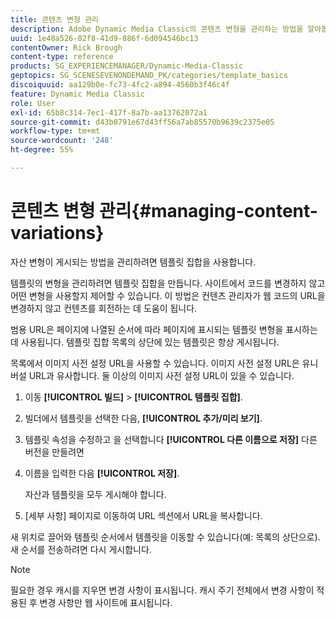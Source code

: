 ```yaml
---
title: 콘텐츠 변형 관리
description: Adobe Dynamic Media Classic의 콘텐츠 변형을 관리하는 방법을 알아봅니다.
uuid: 1e40a526-02f8-41d9-886f-6d094546bc13
contentOwner: Rick Brough
content-type: reference
products: SG_EXPERIENCEMANAGER/Dynamic-Media-Classic
geptopics: SG_SCENESEVENONDEMAND_PK/categories/template_basics
discoiquuid: aa129b0e-fc73-4fc2-a894-4560b3f46c4f
feature: Dynamic Media Classic
role: User
exl-id: 65b8c314-7ec1-417f-8a7b-aa13762072a1
source-git-commit: d43b0791e67d43ff56a7ab85570b9639c2375e05
workflow-type: tm+mt
source-wordcount: '248'
ht-degree: 55%

---
```


# 콘텐츠 변형 관리{#managing-content-variations}

자산 변형이 게시되는 방법을 관리하려면 템플릿 집합을 사용합니다.

템플릿의 변형을 관리하려면 템플릿 집합을 만듭니다. 사이트에서 코드를 변경하지 않고 어떤 변형을 사용할지 제어할 수 있습니다. 이 방법은 컨텐츠 관리자가 웹 코드의 URL을 변경하지 않고 컨텐츠를 회전하는 데 도움이 됩니다.

범용 URL은 페이지에 나열된 순서에 따라 페이지에 표시되는 템플릿 변형을 표시하는 데 사용됩니다. 템플릿 집합 목록의 상단에 있는 템플릿은 항상 게시됩니다.

목록에서 이미지 사전 설정 URL을 사용할 수 있습니다. 이미지 사전 설정 URL은 유니버설 URL과 유사합니다. 둘 이상의 이미지 사전 설정 URL이 있을 수 있습니다.

1. 이동 **[!UICONTROL 빌드]** > **[!UICONTROL 템플릿 집합]**.
1. 빌더에서 템플릿을 선택한 다음, **[!UICONTROL 추가/미리 보기]**.
1. 템플릿 속성을 수정하고 을 선택합니다 **[!UICONTROL 다른 이름으로 저장]** 다른 버전을 만들려면
1. 이름을 입력한 다음 **[!UICONTROL 저장]**.

   자산과 템플릿을 모두 게시해야 합니다.

1. [세부 사항] 페이지로 이동하여 URL 섹션에서 URL을 복사합니다.

새 위치로 끌어와 템플릿 순서에서 템플릿을 이동할 수 있습니다(예: 목록의 상단으로). 새 순서를 전송하려면 다시 게시합니다.

>[!NOTE]
>
>필요한 경우 캐시를 지우면 변경 사항이 표시됩니다. 캐시 주기 전체에서 변경 사항이 적용된 후 변경 사항만 웹 사이트에 표시됩니다.
